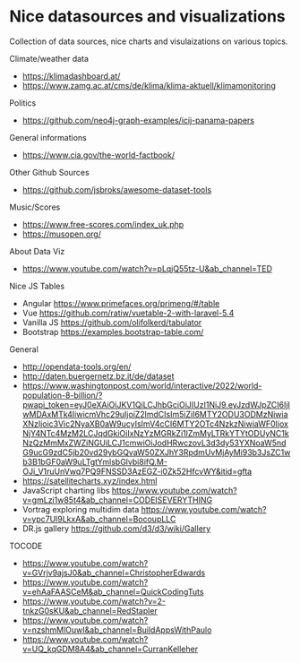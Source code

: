 # Nice datasources and visualizations

Collection of data sources, nice charts and visulaizations on various topics.

Climate/weather data
- https://klimadashboard.at/
- https://www.zamg.ac.at/cms/de/klima/klima-aktuell/klimamonitoring

Politics
- https://github.com/neo4j-graph-examples/icij-panama-papers

General informations
- https://www.cia.gov/the-world-factbook/

Other Github Sources
- https://github.com/jsbroks/awesome-dataset-tools

Music/Scores
- https://www.free-scores.com/index_uk.php
- https://musopen.org/

About Data Viz
- https://www.youtube.com/watch?v=pLqjQ55tz-U&ab_channel=TED

Nice JS Tables
- Angular https://www.primefaces.org/primeng/#/table
- Vue https://github.com/ratiw/vuetable-2-with-laravel-5.4
- Vanilla JS https://github.com/olifolkerd/tabulator
- Bootstrap https://examples.bootstrap-table.com/

General
- http://opendata-tools.org/en/
- http://daten.buergernetz.bz.it/de/dataset
- https://www.washingtonpost.com/world/interactive/2022/world-population-8-billion/?pwapi_token=eyJ0eXAiOiJKV1QiLCJhbGciOiJIUzI1NiJ9.eyJzdWJpZCI6IjIwMDAxMTk4IiwicmVhc29uIjoiZ2lmdCIsIm5iZiI6MTY2ODU3ODMzNiwiaXNzIjoic3Vic2NyaXB0aW9ucyIsImV4cCI6MTY2OTc4NzkzNiwiaWF0IjoxNjY4NTc4MzM2LCJqdGkiOiIxNzYzMGRkZi1lZmMyLTRkYTYtODUyNC1kNzQzMmMxZWZiNGUiLCJ1cmwiOiJodHRwczovL3d3dy53YXNoaW5ndG9ucG9zdC5jb20vd29ybGQvaW50ZXJhY3RpdmUvMjAyMi93b3JsZC1wb3B1bGF0aW9uLTgtYmlsbGlvbi8ifQ.M-OJi_V1ruUnVwq7PQ9FNSSD3AzEGZ-i0Zk52HfcvWY&itid=gfta
- https://satellitecharts.xyz/index.html
- JavaScript charting libs https://www.youtube.com/watch?v=gmLzi1w85t4&ab_channel=CODEISEVERYTHING
- Vortrag exploring multidim data https://www.youtube.com/watch?v=ypc7Ul9LkxA&ab_channel=BocoupLLC
- DR.js gallery https://github.com/d3/d3/wiki/Gallery

TOCODE
- https://www.youtube.com/watch?v=GVrjv9ajsJ0&ab_channel=ChristopherEdwards
- https://www.youtube.com/watch?v=ehAaFAASCeM&ab_channel=QuickCodingTuts
- https://www.youtube.com/watch?v=2-tnkzG0sKU&ab_channel=RedStapler
- https://www.youtube.com/watch?v=nzshmMlOuwI&ab_channel=BuildAppsWithPaulo
- https://www.youtube.com/watch?v=UQ_kqGDM8A4&ab_channel=CurranKelleher
